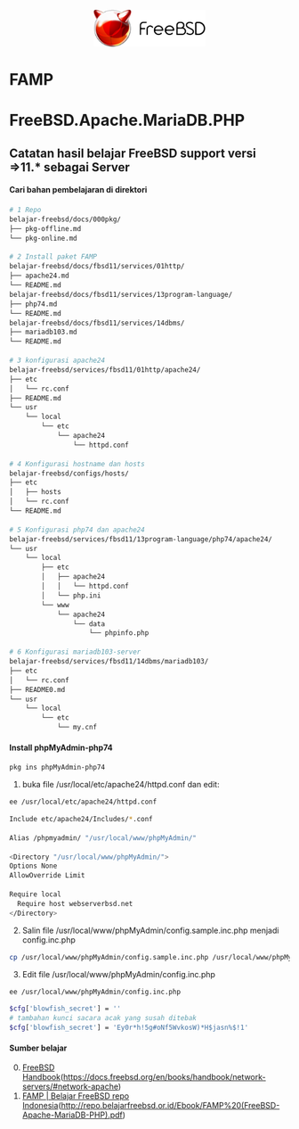 <p align="center">
<img src="/assets/images/logo.png" alt="Logo" style="width:200px;"/>
<h1>FAMP</h1>
<h1>FreeBSD.Apache.MariaDB.PHP</h1>
</p>

## Catatan hasil belajar FreeBSD support versi =>11.* sebagai Server

#### Cari bahan pembelajaran di direktori
```sh
# 1 Repo
belajar-freebsd/docs/000pkg/
├── pkg-offline.md
└── pkg-online.md

# 2 Install paket FAMP
belajar-freebsd/docs/fbsd11/services/01http/
├── apache24.md
└── README.md
belajar-freebsd/docs/fbsd11/services/13program-language/
├── php74.md
└── README.md
belajar-freebsd/docs/fbsd11/services/14dbms/
├── mariadb103.md
└── README.md

# 3 konfigurasi apache24
belajar-freebsd/services/fbsd11/01http/apache24/
├── etc
│   └── rc.conf
├── README.md
└── usr
    └── local
        └── etc
            └── apache24
                └── httpd.conf

# 4 Konfigurasi hostname dan hosts
belajar-freebsd/configs/hosts/
├── etc
│   ├── hosts
│   └── rc.conf
└── README.md

# 5 Konfigurasi php74 dan apache24
belajar-freebsd/services/fbsd11/13program-language/php74/apache24/
└── usr
    └── local
        ├── etc
        │   ├── apache24
        │   │   └── httpd.conf
        │   └── php.ini
        └── www
            └── apache24
                └── data
                    └── phpinfo.php

# 6 Konfigurasi mariadb103-server
belajar-freebsd/services/fbsd11/14dbms/mariadb103/
├── etc
│   └── rc.conf
├── README0.md
└── usr
    └── local
        └── etc
            └── my.cnf
```
#### Install phpMyAdmin-php74
```sh
pkg ins phpMyAdmin-php74
```
1. buka file /usr/local/etc/apache24/httpd.conf dan edit:
  ```sh
  ee /usr/local/etc/apache24/httpd.conf
  ```

  ```sh
  Include etc/apache24/Includes/*.conf

  Alias /phpmyadmin/ "/usr/local/www/phpMyAdmin/"

  <Directory "/usr/local/www/phpMyAdmin/">
  Options None
  AllowOverride Limit

  Require local
    Require host webserverbsd.net
  </Directory>
  ```
2. Salin file /usr/local/www/phpMyAdmin/config.sample.inc.php menjadi config.inc.php
```sh
cp /usr/local/www/phpMyAdmin/config.sample.inc.php /usr/local/www/phpMyAdmin/config.inc.php
```
3. Edit file /usr/local/www/phpMyAdmin/config.inc.php
```sh
ee /usr/local/www/phpMyAdmin/config.inc.php
```
```sh
$cfg['blowfish_secret'] = ''
# tambahan kunci sacara acak yang susah ditebak
$cfg['blowfish_secret'] = 'Ey0r*h!5g#oNf5WvkosW)*H$jasn%$!1'
```

#### Sumber belajar
0. [FreeBSD Handbook](https://docs.freebsd.org/en/books/handbook/network-servers/#network-apache)(https://docs.freebsd.org/en/books/handbook/network-servers/#network-apache)
1. [FAMP | Belajar FreeBSD repo Indonesia](http://repo.belajarfreebsd.or.id/Ebook/FAMP)(http://repo.belajarfreebsd.or.id/Ebook/FAMP%20(FreeBSD-Apache-MariaDB-PHP).pdf)

